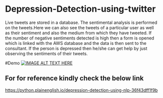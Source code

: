# Depression-Detection-using-twitter
Live tweets are stored in a database. The sentimental analysis is performed on the tweets.Here we can also see the tweets of a particular user as well as their sentiment and also the medium from which they have tweeted. If the number of negative sentiments detected is high then a form is opened which is linked with the AWS database and the data is then sent to the consultant. If the person is depressed then he/she can get help by just observing the sentiments of their tweets.

#Demo
[![IMAGE ALT TEXT HERE](https://img.youtube.com/vi/ZngA_bLGyns/maxresdefault.jpg)](https://www.youtube.com/watch?v=ZngA_bLGyns)

## For for reference kindly check the below link
https://python.plainenglish.io/depression-detection-using-nlp-36f43dff1f9b
